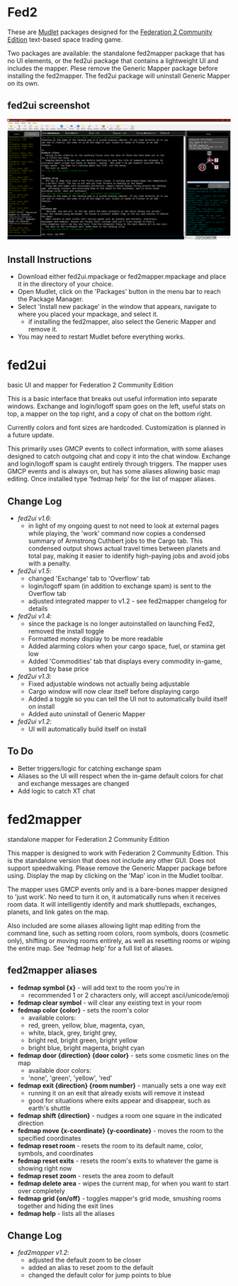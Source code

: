 # Fed2
These are [Mudlet](https://wiki.mudlet.org/w/Main_Page) packages designed for the [Federation 2 Community Edition](https://federation2.com) text-based space trading game.

Two packages are available: the standalone fed2mapper package that has no UI elements, or the fed2ui package that contains a lightweight UI and includes the mapper. Plese remove the Generic Mapper package before installing the fed2mapper. The fed2ui package will uninstall Generic Mapper on its own.

## fed2ui screenshot
![Screenshot of the v1.5 fed2ui interface](https://raw.githubusercontent.com/Ohmi02/Fed2/refs/heads/main/fed2ui_screenshot_v2.PNG)

## Install Instructions
- Download either fed2ui.mpackage or fed2mapper.mpackage and place it in the directory of your choice.
- Open Mudlet, click on the 'Packages' button in the menu bar to reach the Package Manager.
- Select 'Install new package' in the window that appears, navigate to where you placed your mpackage, and select it.
  + if installing the fed2mapper, also select the Generic Mapper and remove it.
- You may need to restart Mudlet before everything works.

# fed2ui
basic UI and mapper for Federation 2 Community Edition

This is a basic interface that breaks out useful information into separate windows. Exchange and login/logoff spam goes on the left, useful stats on top, a mapper on the top right, and a copy of chat on the bottom right.

Currently colors and font sizes are hardcoded. Customization is planned in a future update.

This primarily uses GMCP events to collect information, with some aliases designed to catch outgoing chat and copy it into the chat window. Exchange and login/logoff spam is caught entirely through triggers. The mapper uses GMCP events and is always on, but has some aliases allowing basic map editing. Once installed type 'fedmap help' for the list of mapper aliases.

## Change Log
- *fed2ui v1.6*:
  + in light of my ongoing quest to not need to look at external pages while playing,
    the 'work' command now copies a condensed summary of Armstrong Cuthbert jobs to the Cargo tab.
    This condensed output shows actual travel times between planets and total pay, making it easier
    to identify high-paying jobs and avoid jobs with a penalty.
- *fed2ui v1.5*:
  + changed 'Exchange' tab to 'Overflow' tab
  + login/logoff spam (in addition to exchange spam) is sent to the Overflow tab
  + adjusted integrated mapper to v1.2 - see fed2mapper changelog for details
- *fed2ui v1.4*:
  + since the package is no longer autoinstalled on launching Fed2, removed the install toggle
  + Formatted money display to be more readable
  + Added alarming colors when your cargo space, fuel, or stamina get low
  + Added 'Commodities' tab that displays every commodity in-game, sorted by base price
- *fed2ui v1.3*:
  + Fixed adjustable windows not actually being adjustable
  + Cargo window will now clear itself before displaying cargo
  + Added a toggle so you can tell the UI not to automatically build itself on install
  + Added auto uninstall of Generic Mapper
- *fed2ui v1.2*:
  + UI will automatically build itself on install
 ## To Do
 - Better triggers/logic for catching exchange spam
 - Aliases so the UI will respect when the in-game default colors for chat and exchange messages are changed
 - Add logic to catch XT chat 

# fed2mapper
standalone mapper for Federation 2 Community Edition

This mapper is designed to work with Federation 2 Community Edition. This is the standalone version that does not include any other GUI. Does not support speedwalking. Please remove the Generic Mapper package before using. Display the map by clicking on the 'Map' icon in the Mudlet toolbar.

The mapper uses GMCP events only and is a bare-bones mapper designed to 'just work'. No need to turn it on, it automatically runs when it receives room data. It will intelligently identify and mark shuttlepads, exchanges, planets, and link gates on the map.

Also included are some aliases allowing light map editing from the command line, such as setting room colors, room symbols, doors (cosmetic only), shifting or moving rooms entirely, as well as resetting rooms or wiping the entire map. See 'fedmap help' for a full list of aliases.

## fed2mapper aliases
- **fedmap symbol {x}** - will add text to the room you're in
  + recommended 1 or 2 characters only, will accept ascii/unicode/emoji
- **fedmap clear symbol** - will clear any existing text in your room
- **fedmap color {color}** - sets the room's color
  + available colors:
  + red, green, yellow, blue, magenta, cyan,
  + white, black, grey, bright grey,
  + bright red, bright green, bright yellow
  + bright blue, bright magenta, bright cyan
- **fedmap door {direction} {door color}** - sets some cosmetic lines on the map
  + available door colors:
  + 'none', 'green', 'yellow', 'red'
- **fedmap exit {direction} {room number}** - manually sets a one way exit
  + running it on an exit that already exists will remove it instead
  + good for situations where exits appear and disappear, such as earth's shuttle
- **fedmap shift {direction}** - nudges a room one square in the indicated direction
- **fedmap move {x-coordinate} {y-coordinate}** - moves the room to the specified coordinates
- **fedmap reset room** - resets the room to its default name, color, symbols, and coordinates
- **fedmap reset exits** - resets the room's exits to whatever the game is showing right now
- **fedmap reset zoom** - resets the area zoom to default
- **fedmap delete area** - wipes the current map, for when you want to start over completely
- **fedmap grid {on/off}** - toggles mapper's grid mode, smushing rooms together and hiding the exit lines
- **fedmap help** - lists all the aliases
## Change Log
- *fed2mapper v1.2*:
  + adjusted the default zoom to be closer
  + added an alias to reset zoom to the default
  + changed the default color for jump points to blue
